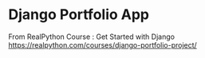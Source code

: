 # Django Portfolio App

From RealPython Course : Get Started with Django  
https://realpython.com/courses/django-portfolio-project/

